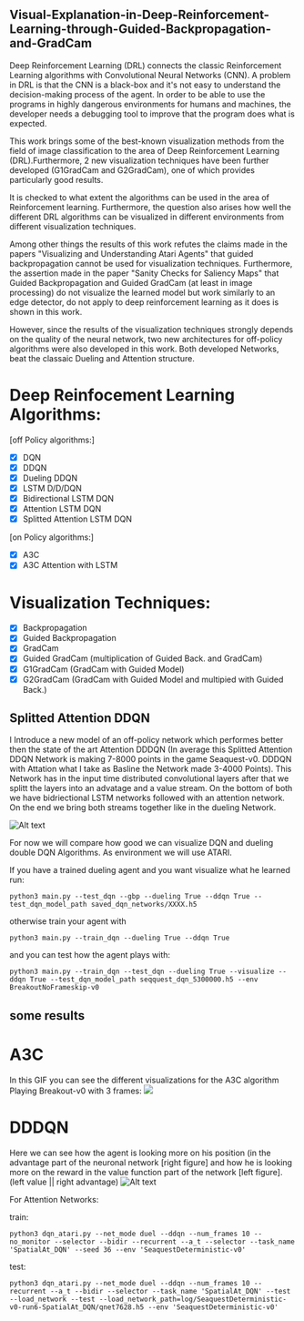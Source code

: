 ## Visual-Explanation-in-Deep-Reinforcement-Learning-through-Guided-Backpropagation-and-GradCam
Deep Reinforcement Learning (DRL) connects the classic Reinforcement Learning algorithms with Convolutional Neural Networks (CNN). A problem in DRL is that the CNN is a black-box and it's not easy to understand the decision-making process of the agent. In order to be able to use the programs in highly dangerous environments for humans and machines, the developer needs a debugging tool to improve that the program does what is expected.

This work brings some of the best-known visualization methods from the field of image classification to the area of Deep Reinforcement Learning (DRL).Furthermore, 2 new visualization techniques have been further developed (G1GradCam and G2GradCam), one of which provides particularly good results.

It is checked to what extent the algorithms can be used in the area of Reinforcement learning. Furthermore, the question also arises how well the different DRL algorithms can be visualized in different environments from different visualization techniques.

Among other things the results of this work refutes the claims made in the papers "Visualizing and Understanding Atari Agents" that guided backpropagation cannot be used for visualization techniques. Furthermore, the assertion made in the paper "Sanity Checks for Saliency Maps" that Guided Backpropagation and Guided GradCam (at least in image processing) do not visualize the learned model but work similarly to an edge detector, do not apply to deep reinforcement learning as it does is shown in this work.

However, since the results of the visualization techniques strongly depends on the quality of the neural network, two new architectures for off-policy algorithms were also developed in this work. Both developed Networks, beat the classaic Dueling and Attention structure.

# Deep Reinfocement Learning Algorithms:

[off Policy algorithms:]
- [X] DQN
- [x] DDQN
- [x] Dueling DDQN
- [X] LSTM D/D/DQN
- [X] Bidirectional LSTM DQN
- [X] Attention LSTM DQN
- [X] Splitted Attention LSTM DQN

[on Policy algorithms:]
- [X] A3C
- [X] A3C Attention with LSTM

# Visualization Techniques:

- [X] Backpropagation
- [x] Guided Backpropagation
- [X] GradCam
- [X] Guided GradCam (multiplication of Guided Back. and GradCam)
- [X] G1GradCam (GradCam with Guided Model)
- [X] G2GradCam (GradCam with Guided Model and multipied with Guided Back.)

## Splitted Attention DDQN
I Introduce a new model of an off-policy network which performes better then the state of the art Attention DDDQN (In average this Splitted Attention DDQN Network is making 7-8000 points in the game Seaquest-v0. DDDQN with Attation what I take as Basline the Network made 3-4000 Points). 
This Network has in the input time distributed convolutional layers after that we splitt the layers into an advatage and a value stream. On the bottom of both we have bidriectional LSTM networks followed with an attention network. On the end we bring both streams together like in the dueling Network.

![Alt text](splitted_attention_DDDQN/Master_Network/Attention-DQN_duel_visual_improved_02/model_plot.png)








For now we will compare how good we can visualize DQN and dueling double DQN Algorithms. As environment we will use ATARI.


If you have a trained dueling agent and you want visualize what he learned run:

```console
python3 main.py --test_dqn --gbp --dueling True --ddqn True --test_dqn_model_path saved_dqn_networks/XXXX.h5
```
otherwise train your agent with 

```console
python3 main.py --train_dqn --dueling True --ddqn True
```
and you can test how the agent plays with:

```console
python3 main.py --train_dqn --test_dqn --dueling True --visualize --ddqn True --test_dqn_model_path seqquest_dqn_5300000.h5 --env BreakoutNoFrameskip-v0
```


## some results

# A3C
In this GIF you can see the different visualizations for the A3C algorithm Playing Breakout-v0 with 3 frames:
![](A3C/a3c_vanila/movies/450_breakout.gif)

# DDDQN
Here we can see how the agent is looking more on his position (in the advantage part of the neuronal network [right figure] and how he is looking more on the reward in the value function part of the network [left figure].
(left value || right advantage)
![Alt text](pictures/4.png?raw=true "example with environment")


For Attention Networks:

train:
```console
python3 dqn_atari.py --net_mode duel --ddqn --num_frames 10 --no_monitor --selector --bidir --recurrent --a_t --selector --task_name 'SpatialAt_DQN' --seed 36 --env 'SeaquestDeterministic-v0'
```
test:
```console
python3 dqn_atari.py --net_mode duel --ddqn --num_frames 10 --recurrent --a_t --bidir --selector --task_name 'SpatialAt_DQN' --test --load_network --test --load_network_path=log/SeaquestDeterministic-v0-run6-SpatialAt_DQN/qnet7628.h5 --env 'SeaquestDeterministic-v0'
```
